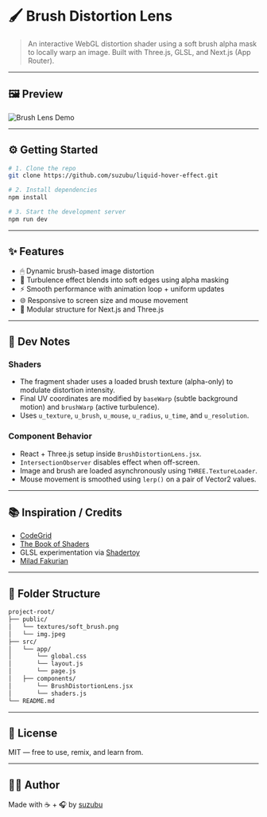 # 🖌️ Brush Distortion Lens

> An interactive WebGL distortion shader using a soft brush alpha mask to locally warp an image. Built with Three.js, GLSL, and Next.js (App Router).

---

## 🖼 Preview

![Brush Lens Demo](media/brush-lens-preview.gif)

---

## ⚙️ Getting Started

```bash
# 1. Clone the repo
git clone https://github.com/suzubu/liquid-hover-effect.git

# 2. Install dependencies
npm install

# 3. Start the development server
npm run dev
```

---

## ✨ Features

- 🖱 Dynamic brush-based image distortion
- 🎨 Turbulence effect blends into soft edges using alpha masking
- ⚡ Smooth performance with animation loop + uniform updates
- 🌐 Responsive to screen size and mouse movement
- 🧱 Modular structure for Next.js and Three.js

---

## 🧠 Dev Notes

### Shaders
- The fragment shader uses a loaded brush texture (alpha-only) to modulate distortion intensity.
- Final UV coordinates are modified by `baseWarp` (subtle background motion) and `brushWarp` (active turbulence).
- Uses `u_texture`, `u_brush`, `u_mouse`, `u_radius`, `u_time`, and `u_resolution`.

### Component Behavior
- React + Three.js setup inside `BrushDistortionLens.jsx`.
- `IntersectionObserver` disables effect when off-screen.
- Image and brush are loaded asynchronously using `THREE.TextureLoader`.
- Mouse movement is smoothed using `lerp()` on a pair of Vector2 values.

---

## 📚 Inspiration / Credits

- [CodeGrid](https://www.youtube.com/watch?v=aE2cNoyrhZE)
- [The Book of Shaders](https://thebookofshaders.com)
- GLSL experimentation via [Shadertoy](https://shadertoy.com)
- [Milad Fakurian](https://unsplash.com/photos/a-blue-ribbon-curves-through-space-3-QTY22bQGQ)

---

## 📂 Folder Structure

```bash
project-root/
├── public/
│   └── textures/soft_brush.png 
│   └── img.jpeg 
├── src/
│   └── app/
│       └── global.css
│       └── layout.js
│       └── page.js
│   ├── components/
│       └── BrushDistortionLens.jsx
│       └── shaders.js
└── README.md
```

---

## 📜 License

MIT — free to use, remix, and learn from.

---

## 🙋‍♀️ Author

Made with ☕ + 🎧 by [suzubu](https://github.com/suzubu)

